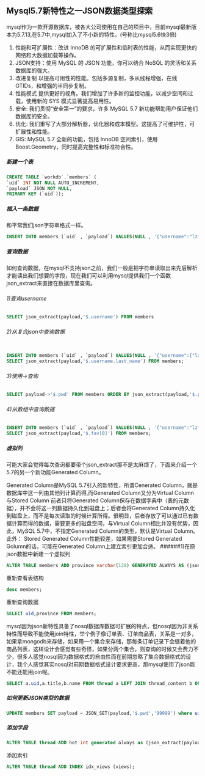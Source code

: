 ## Mysql5.7新特性之一JSON数据类型探索
mysql作为一款开源数据库，被各大公司使用在自己的项目中，目前mysql最新版本为5.7.13,在5.7中,mysql加入了不小新的特性。(号称比mysql5.6快3倍)
1. 性能和可扩展性：改进 InnoDB 的可扩展性和临时表的性能，从而实现更快的网络和大数据加载等操作。
2. JSON支持：使用 MySQL 的 JSON 功能，你可以结合 NoSQL 的灵活和关系数据库的强大。
3. 改进复制 以提高可用性的性能。包括多源复制，多从线程增强，在线 GTIDs，和增强的半同步复制。
4. 性能模式 提供更好的视角。我们增加了许多新的监控功能，以减少空间和过载，使用新的 SYS 模式显著提高易用性。
5. 安全: 我们贯彻“安全第一”的要求，许多 MySQL 5.7 新功能帮助用户保证他们数据库的安全。
6. 优化: 我们重写了大部分解析器，优化器和成本模型。这提高了可维护性，可扩展性和性能。
7. GIS: MySQL 5.7 全新的功能，包括 InnoDB 空间索引，使用 Boost.Geometry，同时提高完整性和标准符合性。

##### 新建一个表

```sql
CREATE TABLE `workdb`.`members` (  
`uid` INT NOT NULL AUTO_INCREMENT,  
`payload` JSON NOT NULL,  
PRIMARY KEY (`uid`));  
```

##### 插入一条数据
和平常我们json字符串格式一样。
```sql
INSERT INTO members (`uid` , `payload`) VALUES(NULL , '{"username":"lzf","province":"山东","weight":200,"pwd":"123456"}'); 
```

##### 查询数据
如何查询数据，在mysql不支持json之前，我们一般是把字符串读取出来先后解析才能读出我们想要的字段，现在我们可以利用mysql提供我们一个函数json_extract来直接在数据库里查询。

###### 1)查询username
```sql
SELECT json_extract(payload,'$.username') FROM members  
```
###### 2)从复合json中查询数据
```sql

INSERT INTO members (`uid` , `payload`) VALUES(NULL , '{"username":{"last_name":"lu","first_name":"zhengfei"},"province":"山东","weight":200,"pwd":"123456"}');  
SELECT json_extract(payload,'$.username.last_name') FROM members;  
```
###### 3)使用->查询
```sql
SELECT payload->'$.pwd' FROM members ORDER BY json_extract(payload,'$.pwd') DESC;  
```

###### 4)从数组中查询数据
```sql
INSERT INTO members (`uid` , `payload`) VALUES(NULL , '{"username":"lzf","province":"山东","weight":200,"pwd":"123456","fav":["book","movies","coding"]}');  
SELECT json_extract(payload,'$.fav[0]') FROM members;  
```
##### 虚拟列

可能大家会觉得每次查询都要带个json_extract那不是太麻烦了，下面来介绍一个5.7的另一个新功能Generated Column。

Generated Column是MySQL 5.7引入的新特性，所谓Cenerated Column，就是数据库中这一列由其他列计算而得,而Generated Column又分为Virtual Column与Stored Column 前者只将Generated Column保存在数据字典中（表的元数据），并不会将这一列数据持久化到磁盘上；后者会将Generated Column持久化到磁盘上，而不是每次读取的时候计算所得。很明显，后者存放了可以通过已有数据计算而得的数据，需要更多的磁盘空间，与Virtual Column相比并没有优势，因此，MySQL 5.7中，不指定Generated Column的类型，默认是Virtual Column。此外： Stored Generated Column性能较差，如果需要Stored Generated Golumn的话，可能在Generated Column上建立索引更加合适。
######1)在原json数据中新建一个虚拟列
```sql
ALTER TABLE members ADD province varchar(128) GENERATED ALWAYS AS (json_extract(payload,'$.province')) VIRTUAL;  
```
重新查看表结构
```sql
desc members;  
```
重新查询数据
```sql
SELECT uid,province FROM members;  
```
mysql因为json新特性具备了nosql数据库数据可扩展的特点，但nosql因为非关系特性而导致不能使用join特性，举个例子像订单表、订单商品表，关系是一对多，如果拿mongodb来存储，如果用一个集合来存储，那每条订单记录下会缀着他的商品列表，这样设计会感觉有些奇怪，如果分两个集合，则查询的时候又会费力不少，很多人感觉nosql因为数据格式的自由性而在前期忽略了集合数据格式的设计，我个人感觉其实nosql对前期数据格式设计要求更高，那mysql使用了json能不能还能用join呢。
```sql
SELECT a.uid,a.title,b.name FROM thread a LEFT JOIN thread_content b ON a.uid=b.uid WHERE b.uid=7374428;  mysql
```

##### 如何更新JSON类型的数据
```sql
UPDATE members SET payload = JSON_SET(payload,'$.pwd','99999') where uid=4;  
```
##### 添加字段
```sql
ALTER TABLE thread ADD hot int generated always as (json_extract(payload,'$.hot')) VIRTUAL;(0.3秒)  
```
添加索引
```sql
ALTER TABLE thread ADD INDEX idx_views (views); 
```
    
    
